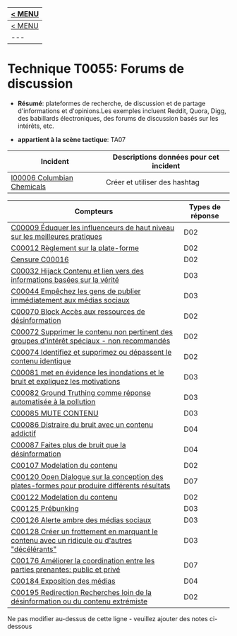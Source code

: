 |[< MENU](../README.md)|
|---|
|[< MENU](../../README.md)|
|---|
# Technique T0055: Forums de discussion

* **Résumé**: plateformes de recherche, de discussion et de partage d'informations et d'opinions.Les exemples incluent Reddit, Quora, Digg, des babillards électroniques, des forums de discussion basés sur les intérêts, etc.

* **appartient à la scène tactique**: TA07


|Incident |Descriptions données pour cet incident |
|-------- |-------------------- |
|[I00006 Columbian Chemicals](../generated_pages/incidents/I00006.md) |Créer et utiliser des hashtag |



|Compteurs |Types de réponse |
|-------- |-------------- |
|[C00009 Éduquer les influenceurs de haut niveau sur les meilleures pratiques](../generated_pages/counters/C00009.md) |D02 |
|[C00012 Règlement sur la plate-forme](../generated_pages/counters/C00012.md) |D02 |
|[Censure C00016](../generated_pages/counters/C00016.md) |D02 |
|[C00032 Hijack Contenu et lien vers des informations basées sur la vérité](../generated_pages/counters/C00032.md) |D03 |
|[C00044 Empêchez les gens de publier immédiatement aux médias sociaux](../generated_pages/counters/C00044.md) |D03 ||[C00066 Co-opt un hashtag et noyer (détournez-le)](../generated_pages/counters/C00066.md) |D03 |
|[C00070 Block Accès aux ressources de désinformation](../generated_pages/counters/C00070.md) |D02 |
|[C00072 Supprimer le contenu non pertinent des groupes d'intérêt spéciaux - non recommandés](../generated_pages/counters/C00072.md) |D02 |
|[C00074 Identifiez et supprimez ou dépassent le contenu identique](../generated_pages/counters/C00074.md) |D02 |
|[C00081 met en évidence les inondations et le bruit et expliquez les motivations](../generated_pages/counters/C00081.md) |D03 |
|[C00082 Ground Truthing comme réponse automatisée à la pollution](../generated_pages/counters/C00082.md) |D03 |
|[C00085 MUTE CONTENU](../generated_pages/counters/C00085.md) |D03 |
|[C00086 Distraire du bruit avec un contenu addictif](../generated_pages/counters/C00086.md) |D04 |
|[C00087 Faites plus de bruit que la désinformation](../generated_pages/counters/C00087.md) |D04 ||Jacking de hashtag de hashtag](../generated_pages/counters/C00100.md) |D03 |
|[C00107 Modelation du contenu](../generated_pages/counters/C00107.md) |D02 |
|[C00120 Open Dialogue sur la conception des plates-formes pour produire différents résultats](../generated_pages/counters/C00120.md) |D07 |
|[C00122 Modelation du contenu](../generated_pages/counters/C00122.md) |D02 |
|[C00125 Prébunking](../generated_pages/counters/C00125.md) |D03 |
|[C00126 Alerte ambre des médias sociaux](../generated_pages/counters/C00126.md) |D03 |
|[C00128 Créer un frottement en marquant le contenu avec un ridicule ou d'autres "décélérants"](../generated_pages/counters/C00128.md) |D03 |
|[C00176 Améliorer la coordination entre les parties prenantes: public et privé](../generated_pages/counters/C00176.md) |D07 |
|[C00184 Exposition des médias](../generated_pages/counters/C00184.md) |D04 |
|[C00195 Redirection Recherches loin de la désinformation ou du contenu extrémiste](../generated_pages/counters/C00195.md) |D02 ||[C00211 Utilisez des contre-narratifs humoristiques](../generated_pages/counters/C00211.md) |D03 |


Ne pas modifier au-dessus de cette ligne - veuillez ajouter des notes ci-dessous